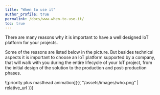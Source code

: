 ```yaml
---
title: "When to use it"
author_profile: true
permalink: /docs/www-when-to-use-it/
toc: true
---
```


There are many reasons why it is important to have a well designed IoT platform for your projects.

Some of the reasons are listed below in the picture. But besides technical aspects it is important to choose an IoT platform supported by a company, that will walk with you during the entire lifecycle of your IoT project, from the initial design of the solution to the production and post-production phases.

![priority plus masthead animation]({{ "/assets/images/who.png" | relative_url }})
